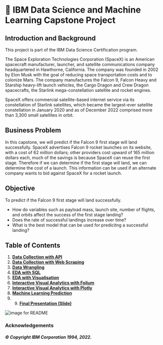 # 🚀 IBM Data Science and Machine Learning Capstone Project 

## Introduction and Background

This project is part of the IBM Data Science Certification program.

The Space Exploration Technologies Corporation (SpaceX) is an American spacecraft manufacturer, launcher, and satellite communications company headquartered in Hawthorne, California. The company was founded in 2002 by Elon Musk with the goal of reducing space transportation costs and to colonize Mars. The company manufactures the Falcon 9, Falcon Heavy and Starship heavy-lift launch vehicles, the Cargo Dragon and Crew Dragon spacecrafts, the Starlink mega-constellation satellite and rocket engines.

SpaceX offers commercial satellite-based internet service via its constellation of Starlink satellites, which became the largest-ever satellite constellation in January 2020 and as of December 2022 comprised more than 3,300 small satellites in orbit. 

## Business Problem

In this capstone, we will predict if the Falcon 9 first stage will land successfully. SpaceX advertises Falcon 9 rocket launches on its website, with a cost of 62 million dollars; other providers cost upward of 165 million dollars each, much of the savings is because SpaceX can reuse the first stage. Therefore if we can determine if the first stage will land, we can determine the cost of a launch. This information can be used if an alternate company wants to bid against SpaceX for a rocket launch. 

## Objective

To predict if the Falcon 9 first stage will land successfully.

- How do variables such as payload mass, launch site, number of flights, and orbits affect the success of the first stage landing?
- Does the rate of successful landings increase over time?
- What is the best model that can be used for predicitng a successful landing?

## Table of Contents

1. [**Data Collection with API**](https://github.com/stephenmalcolm-hub/IBM-Data-Science-Capstone-Project/blob/master/01_Data_Collection_with_API.ipynb)
2. [**Data Collection with Web Scraping**](https://github.com/stephenmalcolm-hub/IBM-Data-Science-Capstone-Project/blob/master/02_Data_Collection_with_Web_Scraping.ipynb)
3. [**Data Wrangling**](https://github.com/stephenmalcolm-hub/IBM-Data-Science-Capstone-Project/blob/master/03_%20Data_Wrangling.ipynb)
4. [**EDA with SQL**](https://github.com/stephenmalcolm-hub/IBM-Data-Science-Capstone-Project/blob/master/04_EDA_with_SQL.ipynb)
5. [**EDA with Visualisation**](https://github.com/stephenmalcolm-hub/IBM-Data-Science-Capstone-Project/blob/master/05_EDA_with_Visualisation.ipynb)
6. [**Interactive Visual Analytics with Folium**](https://nbviewer.org/github/stephenmalcolm-hub/IBM-Data-Science-Capstone-Project/blob/master/06_Interactive_Visual_Analytics_with_Folium.ipynb)
7. [**Interactive Visual Analytics with Plotly**](https://github.com/stephenmalcolm-hub/IBM-Data-Science-Capstone-Project/blob/master/07_Interactive_Visual_Analytics_with_Plotly.py)
8. [**Machine Learning Prediction**](https://github.com/stephenmalcolm-hub/IBM-Data-Science-Capstone-Project/blob/master/08_Machine_Learning_Prediction.ipynb)
9. 9. [**Final Presentation (Slide)**](https://github.com/stephenmalcolm-hub/IBM-Data-Science-Capstone-Project/blob/master/IBM_Data_Science_with_Machine_Learning%20_Capstone_Project_Presentation.pptx)

![image for README](https://github.com/stephenmalcolm-hub/IBM-Data-Science-Capstone-Project/assets/81985545/01618a05-b9e8-4b20-b54f-6289a3d9d965)  

### Acknowledgements 

##### © Copyright IBM Corporation 1994, 2022.



